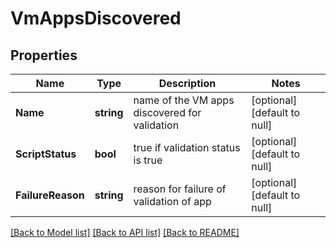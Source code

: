 # VmAppsDiscovered

## Properties
Name | Type | Description | Notes
------------ | ------------- | ------------- | -------------
**Name** | **string** | name of the VM apps discovered for validation | [optional] [default to null]
**ScriptStatus** | **bool** | true if validation status is true | [optional] [default to null]
**FailureReason** | **string** | reason for failure of validation of app | [optional] [default to null]

[[Back to Model list]](../README.md#documentation-for-models) [[Back to API list]](../README.md#documentation-for-api-endpoints) [[Back to README]](../README.md)

